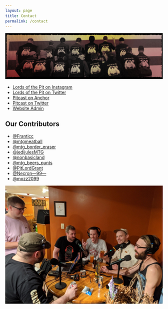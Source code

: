 ```yaml
---
layout: page
title: Contact
permalink: /contact
---
```


![](/assets/images/site/contact.jpg)

- [Lords of the Pit on Instagram](https://instagram.com/lordsofthepit)
- [Lords of the Pit on Twitter](https://twitter.com/LordsOfThePitOG)
- [Pitcast on Anchor](https://anchor.fm/pitcast)
- [Pitcast on Twitter](https://twitter.com/PitcastPod)
- [Website Admin](https://twitter.com/lord_permanence)

## Our Contributors

- [@Franticc](https://twitter.com/Franticc/)
- [@mtgmeatball](https://www.instagram.com/mtgmeatball/)
- [@mtg_border_eraser](https://www.instagram.com/mtg_border_eraser/)
- [@jedijulesMTG](https://www.instagram.com/jedijulesmtg/?hl=en)
- [@nonbasicland](https://twitter.com/nonbasicland)
- [@mtg_beers_punts](https://twitter.com/mtg_beers_punts)
- [@PitLordGrant](https://twitter.com/PitLordGrant)
- [@Necron—99—](http://twitter.com/necron-99-)
- [@mozz2099](https://twitter.com/mozz2099)

![](/assets/images/2020/02/pitcast-crew.jpg)
